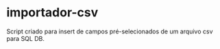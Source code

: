 # importador-csv
Script criado para insert de campos pré-selecionados de um arquivo csv para SQL DB.

